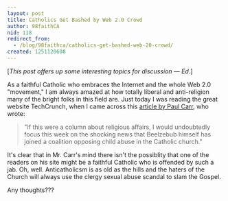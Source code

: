 ```yaml
---
layout: post
title: Catholics Get Bashed by Web 2.0 Crowd
author: 98faithCA
nid: 118
redirect_from:
  - /blog/98faithca/catholics-get-bashed-web-20-crowd/
created: 1251120608
---
```

<p>[<em>This post offers up some interesting topics for discussion &mdash; Ed.</em>]</p>
<p>As a faithful Catholic who embraces the Internet and the whole Web 2.0 &quot;movement,&quot; I am always amazed at how totally liberal and anti-religion many of the bright folks in this field are. Just today I was reading the great website TechCrunch, when I came across this <a href="http://www.techcrunch.com/2009/08/22/nsfw-say-what-you-like-about-the-google-books-kool-aid-but-it-tastes-much-better-than-microsofts-sour-grapes/">article by Paul Carr</a>, who wrote:&nbsp;&nbsp;</p>
<blockquote>
<p>&quot;If this were a column about religious affairs, I would undoubtedly focus this week on the shocking news that Beelzebub himself has joined a coalition opposing child abuse in the Catholic church.&quot;</p>
</blockquote>
<p>It's clear that in Mr. Carr's mind there isn't the possiblity that one of the readers on his site might be a faithful Catholic who is offended by such a jab. Oh, well. Anticatholicsm is as old as the hills and the haters of the Church will always use the clergy sexual abuse scandal to slam the Gospel.</p>
<p>Any thoughts???</p>
